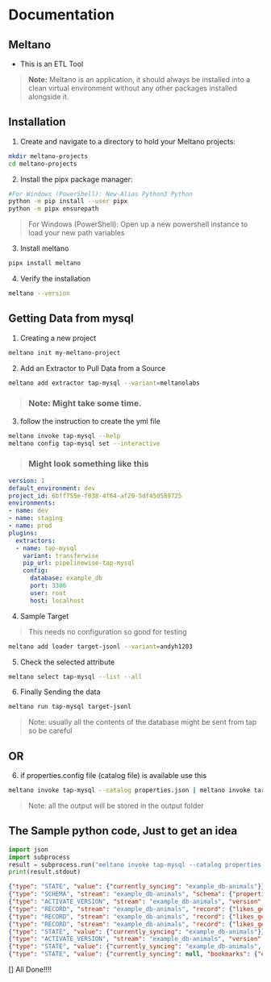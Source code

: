# Documentation
## Meltano 
* This is an ETL Tool 
> **Note:**  Meltano is an application, it should always be installed into a clean virtual environment without any other packages installed alongside it.
## Installation
1. Create and navigate to a directory to hold your Meltano projects:
``` BASH
mkdir meltano-projects
cd meltano-projects
```
2. Install the pipx package manager:
``` BASH
#For Windows (PowerShell): New-Alias Python3 Python
python -m pip install --user pipx
python -m pipx ensurepath
```
> For Windows (PowerShell): Open up a new powershell instance to load your new path variables

3. Install meltano
```BASH
pipx install meltano
```
4. Verify the installation
```BASH
meltano --version
```

## Getting Data from mysql
1. Creating a new project
```BASH
meltano init my-meltano-project
```
2. Add an Extractor to Pull Data from a Source
``` BASH
meltano add extractor tap-mysql --variant=meltanolabs
```
> ### Note: Might take some time.
3. follow the instruction to create the yml file
``` BASH
meltano invoke tap-mysql --help
meltano config tap-mysql set --interactive
```

>### Might look something like this
``` yml
version: 1
default_environment: dev
project_id: 6bff755e-f038-4f64-af20-5df45d589725
environments:
- name: dev
- name: staging
- name: prod
plugins:
  extractors:
  - name: tap-mysql
    variant: transferwise
    pip_url: pipelinewise-tap-mysql
    config:
      database: example_db
      port: 3306
      user: root
      host: localhost
```
4. Sample Target
> This needs no configuration so good for testing
``` bash
meltano add loader target-jsonl --variant=andyh1203
```

5. Check the selected attribute
``` BASH
meltano select tap-mysql --list --all
```

6. Finally Sending the data
``` BASH
meltano run tap-mysql target-jsonl
```
> Note: usually all the contents of the database might be sent from tap so be careful
## OR
6. if properties.config file (catalog file) is available use this 
```BASH
meltano invoke tap-mysql --catalog properties.json | meltano invoke target-jsonl
```

> Note: all the output will be stored in the output folder

## The Sample python code, Just to get an idea
``` python
import json
import subprocess
result = subprocess.run("meltano invoke tap-mysql --catalog properties.json", capture_output=True, text=True)
print(result.stdout)
```

``` Json
{"type": "STATE", "value": {"currently_syncing": "example_db-animals"}}
{"type": "SCHEMA", "stream": "example_db-animals", "schema": {"properties": {"likes_getting_petted": {"inclusion": "available", "minimum": -128, "maximum": 127, "type": ["null", "integer"]}, "name": {"inclusion": "available", "maxLength": 255, "type": ["null", "string"]}, "id": {"inclusion": "available", "minimum": -2147483648, "maximum": 2147483647, "type": ["null", "integer"]}}, "type": "object"}, "key_properties": ["id"]}
{"type": "ACTIVATE_VERSION", "stream": "example_db-animals", "version": 1713860083046}
{"type": "RECORD", "stream": "example_db-animals", "record": {"likes_getting_petted": 0, "name": "aardvark", "id": 1}, "version": 1713860083046, "time_extracted": "2024-04-23T08:14:43.065251Z"}
{"type": "RECORD", "stream": "example_db-animals", "record": {"likes_getting_petted": 0, "name": "bear", "id": 2}, "version": 1713860083046, "time_extracted": "2024-04-23T08:14:43.065251Z"}
{"type": "RECORD", "stream": "example_db-animals", "record": {"likes_getting_petted": 1, "name": "cow", "id": 3}, "version": 1713860083046, "time_extracted": "2024-04-23T08:14:43.065251Z"}
{"type": "STATE", "value": {"currently_syncing": "example_db-animals"}}
{"type": "ACTIVATE_VERSION", "stream": "example_db-animals", "version": 1713860083046}
{"type": "STATE", "value": {"currently_syncing": "example_db-animals", "bookmarks": {"example_db-animals": {"initial_full_table_complete": true}}}}
{"type": "STATE", "value": {"currently_syncing": null, "bookmarks": {"example_db-animals": {"initial_full_table_complete": true}}}}

```
[] All Done!!!!
